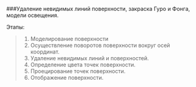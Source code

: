 ###Удаление невидимых линий поверхности, закраска Гуро и Фонга, модели освещения.

Этапы:
>1.	Моделирование поверхности 
>2.	Осуществление поворотов поверхности вокруг осей координат.
>3.	Удаление невидимых линий и поверхностей.
>4.	Определение цвета точек поверхности.
>5.	Проецирование точек поверхности.
>6.	Отображение поверхности.
